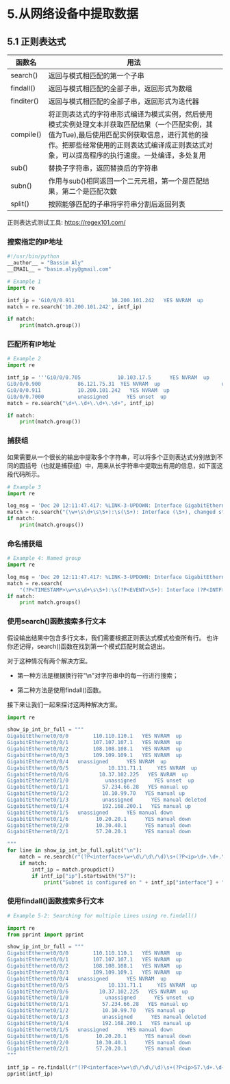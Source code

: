 # 5.从网络设备中提取数据


## 5.1 正则表达式


|函数名|用法|
|------| ------------------|
|search()|返回与模式相匹配的第一个子串|
|findall()|返回与模式相匹配的全部子串，返回形式为数组|
|finditer()|返回与模式相匹配的全部子串，返回形式为迭代器|
|compile()|将正则表达式的字符串形式编译为模式实例，然后使用模式实例处理文本并获取匹配结果（一个匹配实例，其值为Tue),最后使用匹配实例获取信息，进行其他的操作。把那些经常使用的正则表达式编译成正则表达式对象，可以提高程序的执行速度。一处编译，多处复用|
|sub()|替换子字符串，返回替换后的字符串|
|subn()|作用与sub()相同返回一个二元元祖，第一个是匹配结果，第二个是匹配次数|
|split()|按照能够匹配的子串将字符串分割后返回列表|



正则表达式测试工具:  https://regex101.com/


### 搜索指定的IP地址

```python
#!/usr/bin/python
__author__ = "Bassim Aly"
__EMAIL__ = "basim.alyy@gmail.com"

# Example 1
import re

intf_ip = 'Gi0/0/0.911            10.200.101.242   YES NVRAM  up                    up'
match = re.search('10.200.101.242', intf_ip)

if match:
    print(match.group())
```


### 匹配所有IP地址

```python
# Example 2
import re

intf_ip = '''Gi0/0/0.705            10.103.17.5      YES NVRAM  up                    up      
Gi0/0/0.900            86.121.75.31  YES NVRAM  up                    up      
Gi0/0/0.911            10.200.101.242   YES NVRAM  up                    up      
Gi0/0/0.7000           unassigned      YES unset  up                    up '''
match = re.search("\d+\.\d+\.\d+\.\d+", intf_ip)

if match:
    print(match.group())
```

### 捕获组

如果需要从一个很长的输出中提取多个字符串，可以将多个正则表达式分别放到不同的圆括号（也就是捕获组）中，用来从长字符串中提取出有用的信息，如下面这段代码所示。
```python
# Example 3
import re

log_msg = 'Dec 20 12:11:47.417: %LINK-3-UPDOWN: Interface GigabitEthernet0/0/4, changed state to down'
match = re.search("(\w+\s\d+\s\S+):\s(\S+): Interface (\S+), changed state to (\S+)", log_msg)
if match:
    print(match.groups())
```

### 命名捕获组

```python
# Example 4: Named group
import re

log_msg = 'Dec 20 12:11:47.417: %LINK-3-UPDOWN: Interface GigabitEthernet0/0/4, changed state to down'
match = re.search(
    "(?P<TIMESTAMP>\w+\s\d+\s\S+):\s(?P<EVENT>\S+): Interface (?P<INTF>\S+), changed state to (?P<STATE>\S+)", log_msg)
if match:
    print match.groups()
```


### 使用search()函数搜索多行文本

假设输出结果中包含多行文本，我们需要根据正则表达式模式检查所有行。
也许你还记得，search()函数在找到第一个模式匹配时就会退出。

对于这种情况有两个解决方案。

- 第一种方法是根据换行符"\n"对字符串中的每一行进行搜索；

- 第二种方法是使用findall()函数。

接下来让我们一起来探讨这两种解决方案。

```python
import re

show_ip_int_br_full = """
GigabitEthernet0/0/0        110.110.110.1   YES NVRAM  up                    up      
GigabitEthernet0/0/1        107.107.107.1   YES NVRAM  up                    up      
GigabitEthernet0/0/2        108.108.108.1   YES NVRAM  up                    up      
GigabitEthernet0/0/3        109.109.109.1   YES NVRAM  up                    up      
GigabitEthernet0/0/4   unassigned      YES NVRAM  up                    up      
GigabitEthernet0/0/5             10.131.71.1     YES NVRAM  up                    up      
GigabitEthernet0/0/6          10.37.102.225   YES NVRAM  up                    up      
GigabitEthernet0/1/0            unassigned      YES unset  up                    up      
GigabitEthernet0/1/1           57.234.66.28   YES manual up                    up      
GigabitEthernet0/1/2           10.10.99.70   YES manual up                    up      
GigabitEthernet0/1/3           unassigned      YES manual deleted               down    
GigabitEthernet0/1/4           192.168.200.1   YES manual up                    up      
GigabitEthernet0/1/5   unassigned      YES manual down                  down    
GigabitEthernet0/1/6         10.20.20.1      YES manual down                  down    
GigabitEthernet0/2/0         10.30.40.1      YES manual down                  down    
GigabitEthernet0/2/1         57.20.20.1      YES manual down                  down    

"""
for line in show_ip_int_br_full.split("\n"):
    match = re.search(r"(?P<interface>\w+\d\/\d\/\d)\s+(?P<ip>\d+.\d+.\d+.\d+)", line)
    if match:
        intf_ip = match.groupdict()
        if intf_ip["ip"].startswith("57"):
            print("Subnet is configured on " + intf_ip["interface"] + " and ip is " + intf_ip["ip"])
```

### 使用findall()函数搜索多行文本

```python
# Example 5-2: Searching for multiple Lines using re.findall()

import re
from pprint import pprint

show_ip_int_br_full = """
GigabitEthernet0/0/0        110.110.110.1   YES NVRAM  up                    up      
GigabitEthernet0/0/1        107.107.107.1   YES NVRAM  up                    up      
GigabitEthernet0/0/2        108.108.108.1   YES NVRAM  up                    up      
GigabitEthernet0/0/3        109.109.109.1   YES NVRAM  up                    up      
GigabitEthernet0/0/4   unassigned      YES NVRAM  up                    up      
GigabitEthernet0/0/5             10.131.71.1     YES NVRAM  up                    up      
GigabitEthernet0/0/6          10.37.102.225   YES NVRAM  up                    up      
GigabitEthernet0/1/0            unassigned      YES unset  up                    up      
GigabitEthernet0/1/1           57.234.66.28   YES manual up                    up      
GigabitEthernet0/1/2           10.10.99.70   YES manual up                    up      
GigabitEthernet0/1/3           unassigned      YES manual deleted               down    
GigabitEthernet0/1/4           192.168.200.1   YES manual up                    up      
GigabitEthernet0/1/5   unassigned      YES manual down                  down    
GigabitEthernet0/1/6         10.20.20.1      YES manual down                  down    
GigabitEthernet0/2/0         10.30.40.1      YES manual down                  down    
GigabitEthernet0/2/1         57.20.20.1      YES manual down                  down    
"""

intf_ip = re.findall(r"(?P<interface>\w+\d\/\d\/\d)\s+(?P<ip>57.\d+.\d+.\d+)", show_ip_int_br_full)
pprint(intf_ip)
```